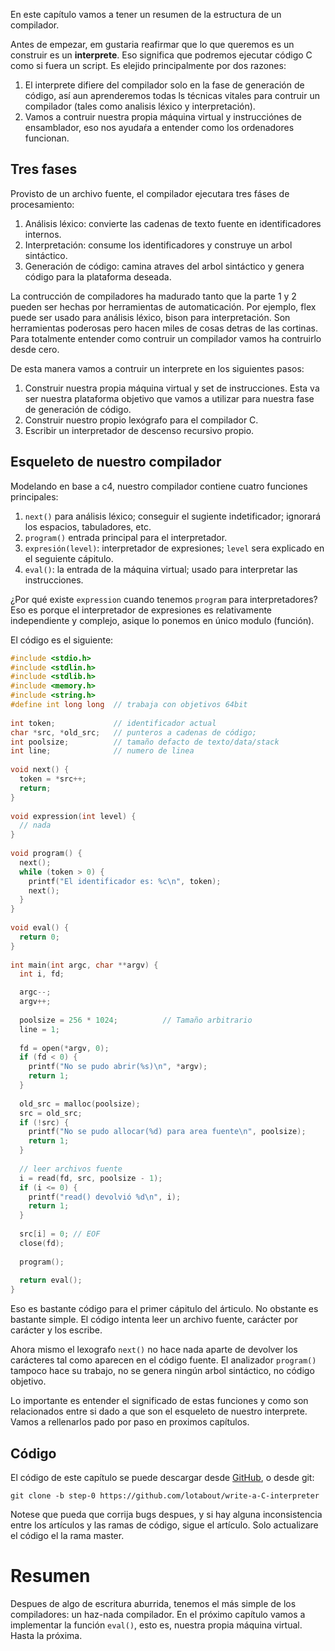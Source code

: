 En este capítulo vamos a tener un resumen de la estructura de un compilador.

Antes de empezar, em gustaria reafirmar que lo que queremos es un construir
es un **interprete**. Eso significa que podremos ejecutar código C como
si fuera un script. Es elejido principalmente por dos razones:

1.  El interprete difiere del compilador solo en la fase de generación
    de código, así aun aprenderemos todas ls técnicas vitales para contruir
    un compilador (tales como analisis léxico y interpretación).
2.  Vamos a contruir nuestra propia máquina virtual y instrucciónes de
    ensamblador, eso nos ayudaŕa a entender como los ordenadores funcionan.

## Tres fases

Provisto de un archivo fuente, el compilador ejecutara tres fáses de
procesamiento:

1.  Análisis léxico: convierte las cadenas de texto fuente en identificadores
    internos.
2.  Interpretación: consume los identificadores y construye un arbol sintáctico.
3.  Generación de código: camina atraves del arbol sintáctico y genera código
    para la plataforma deseada.

La contrucción de compiladores ha madurado tanto que la parte 1 y 2 pueden ser
hechas por herramientas de automaticación. Por ejemplo, flex puede ser usado
para análisis léxico, bison para interpretación. Son herramientas poderosas
pero hacen miles de cosas detras de las cortinas. Para totalmente entender
como contruir un compilador vamos ha contruirlo desde cero.

De esta manera vamos a contruir un interprete en los siguientes pasos:

1.  Construir nuestra propia máquina virtual y set de instrucciones. Esta
    va ser nuestra plataforma objetivo que vamos a utilizar para nuestra
    fase de generación de código.
2.  Construir nuestro propio lexógrafo para el compilador C.
3.  Escribir un interpretador de descenso recursivo propio.

## Esqueleto de nuestro compilador

Modelando en base a c4, nuestro compilador contiene cuatro funciones
principales:

1.  `next()` para análisis léxico; conseguir el sugiente indetificador;
    ignorará los espacios, tabuladores, etc.
2.  `program()` entrada principal para el interpretador.
3.  `expresión(level)`: interpretador de expresiones; `level` sera explicado
    en el seguiente cápitulo.
4.  `eval()`: la entrada de la máquina virtual; usado para interpretar las
    instrucciones.

¿Por qué existe `expression` cuando tenemos `program` para interpretadores?
Eso es porque el interpretador de expresiones es relativamente independiente
y complejo, asique lo ponemos en único modulo (función).

El código es el siguiente:
```c
#include <stdio.h>
#include <stdlin.h>
#include <stdlib.h>
#include <memory.h>
#include <string.h>
#define int long long  // trabaja con objetivos 64bit
 
int token;             // identificador actual
char *src, *old_src;   // punteros a cadenas de código;
int poolsize;          // tamaño defacto de texto/data/stack
int line;              // numero de linea
  
void next() {
  token = *src++;
  return;
}
    
void expression(int level) {
  // nada
}
    
void program() {
  next();
  while (token > 0) {
    printf("El identificador es: %c\n", token);
    next();
  }
}
    
void eval() {
  return 0;
}
    
int main(int argc, char **argv) {
  int i, fd;

  argc--;
  argv++;
 
  poolsize = 256 * 1024;          // Tamaño arbitrario
  line = 1;
  
  fd = open(*argv, 0);
  if (fd < 0) {
    printf("No se pudo abrir(%s)\n", *argv);
    return 1;
  }
    
  old_src = malloc(poolsize);
  src = old_src;
  if (!src) {
    printf("No se pudo allocar(%d) para area fuente\n", poolsize);
    return 1;
  }
    
  // leer archivos fuente
  i = read(fd, src, poolsize - 1);
  if (i <= 0) {
    printf("read() devolvió %d\n", i);
    return 1;
  }
    
  src[i] = 0; // EOF
  close(fd);
  
  program();
    
  return eval();
}
```

Eso es bastante código para el primer cápitulo del árticulo. No obstante
es bastante simple. El código intenta leer un archivo fuente, carácter por
carácter y los escribe.

Ahora mismo el lexografo `next()` no hace nada aparte de devolver los
carácteres tal como aparecen en el código fuente. El analizador `program()`
tampoco hace su trabajo, no se genera ningún arbol sintáctico, no código
objetivo.

Lo importante es entender el significado de estas funciones y como son
relacionados entre si dado a que son el esqueleto de nuestro interprete.
Vamos a rellenarlos pado por paso en proximos capítulos.

## Código

El código de este capítulo se puede descargar desde [GitHub](https://github.com/lotabout/write-a-C-interpreter/tree/step-0), o desde git:
```
git clone -b step-0 https://github.com/lotabout/write-a-C-interpreter
```

Notese que pueda que corrija bugs despues, y si hay alguna inconsistencia
entre los artículos y las ramas de código, sigue el artículo. Solo actualizare
el código el la rama master.

# Resumen

Despues de algo de escritura aburrida, tenemos el más simple de los
compiladores: un haz-nada compilador. En el próximo capítulo vamos a
implementar la función `eval()`, esto es, nuestra propia máquina virtual.
Hasta la próxima.

